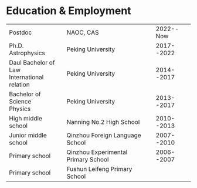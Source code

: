 # Education & Employment
<table>
  <tr>
    <td>Postdoc</td>
    <td>NAOC, CAS</td>
    <td>2022--Now</td>
  </tr>
  <tr>
    <td>Ph.D.<br>Astrophysics</td>
    <td>Peking University</td>
    <td>2017--2022</td>
  </tr>
  <tr>
    <td>Daul Bachelor of Law<br>International relation</td>
    <td>Peking University</td>
    <td>2014--2017</td>
  </tr>
  <tr>
    <td>Bachelor of Science<br>Physics</td>
    <td>Peking University</td>
    <td>2013--2017</td>
  </tr>
  <tr>
    <td>High middle school</td>
    <td>Nanning No.2 High School</td>
    <td>2010--2013</td>
  </tr>
  <tr>
    <td>Junior middle school</td>
    <td>Qinzhou Foreign Language School</td>
    <td>2007--2010</td>
  </tr>
  <tr>
    <td>Primary school</td>
    <td>Qinzhou Experimental Primary School</td>
    <td>2006--2007</td>
  </tr>
  <tr>
    <td>Primary school</td>
    <td>Fushun Leifeng Primary School</td>
  </tr>
</table>
